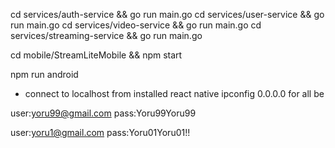 cd services/auth-service && go run main.go
cd services/user-service && go run main.go
cd services/video-service && go run main.go
cd services/streaming-service && go run main.go

cd mobile/StreamLiteMobile && npm start

npm run android


- connect to localhost from installed react native
ipconfig
0.0.0.0 for all be


user:yoru99@gmail.com
pass:Yoru99Yoru99

user:yoru1@gmail.com
pass:Yoru01Yoru01!!